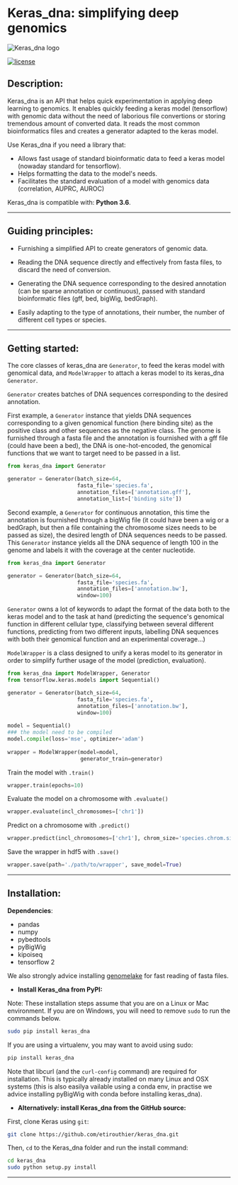 # Keras_dna: simplifying deep genomics

![Keras_dna logo](favicon.ico)

[![license](https://img.shields.io/github/license/mashape/apistatus.svg?maxAge=2592000)](https://github.com/etirouthier/keras_dna/LICENSE)

## Description:

Keras_dna is an API that helps quick experimentation in applying deep learning to genomics. It enables quickly feeding a keras model (tensorflow) with genomic data without the need of laborious file convertions or storing tremendous amount of converted data. It reads the most common bioinformatics files and creates a generator adapted to the keras model.

Use Keras_dna if you need a library that:

- Allows fast usage of standard bioinformatic data to feed a keras model (nowaday standard for tensorflow).
- Helps formatting the data to the model's needs.
- Facilitates the standard evaluation of a model with genomics data (correlation, AUPRC, AUROC)

Keras_dna is compatible with: __Python 3.6__.


------------------

## Guiding principles:

- Furnishing a simplified API to create generators of genomic data.

- Reading the DNA sequence directly and effectively from fasta files, to discard the need of conversion.

- Generating the DNA sequence corresponding to the desired annotation (can be sparse annotation or continuous), passed with standard bioinformatic files (gff, bed, bigWig, bedGraph).

- Easily adapting to the type of annotations, their number, the number of different cell types or species.

------------------


## Getting started:

The core classes of keras_dna are `Generator`, to feed the keras model with genomical data, and `ModelWrapper` to attach a keras model to its keras_dna `Generator`.

`Generator` creates batches of DNA sequences corresponding to the desired annotation.

First example, a `Generator` instance that yields DNA sequences corresponding to a given genomical function (here binding site) as the positive class and other sequences as the negative class. The genome is furnished through a fasta file and the annotation is fournished with a gff file (could have been a bed), the DNA is one-hot-encoded, the genomical functions that we want to target need to be passed in a list.

```python
from keras_dna import Generator

generator = Generator(batch_size=64,
                      fasta_file='species.fa',
                      annotation_files=['annotation.gff'],
                      annotation_list=['binding site'])
```

Second example, a `Generator` for continuous annotation, this time the annotation is fournished through a bigWig file (it could have been a wig or a bedGraph, but then a file containing the chromosome sizes needs to be passed as size), the desired length of DNA sequences needs to be passed. This `Generator` instance yields all the DNA sequence of length 100 in the genome and labels it with the coverage at the center nucleotide.

```python
from keras_dna import Generator

generator = Generator(batch_size=64,
                      fasta_file='species.fa',
                      annotation_files=['annotation.bw'],
                      window=100)
```
`Generator` owns a lot of keywords to adapt the format of the data both to the keras model and to the task at hand (predicting the sequence's genomical function in different cellular type, classifying between several different functions, predicting from two different inputs, labelling DNA sequences with both their genomical function and an experimental coverage...)


`ModelWrapper` is a class designed to unify a keras model to its generator in order to simplify further usage of the model (prediction, evaluation). 

```python
from keras_dna import ModelWrapper, Generator
from tensorflow.keras.models import Sequential()

generator = Generator(batch_size=64,
                      fasta_file='species.fa',
                      annotation_files=['annotation.bw'],
                      window=100)
                      
model = Sequential()
### the model need to be compiled
model.compile(loss='mse', optimizer='adam')
 
wrapper = ModelWrapper(model=model,
                       generator_train=generator)
```
 
Train the model with `.train()`
```python
wrapper.train(epochs=10)
```
 
Evaluate the model on a chromosome with `.evaluate()`
```python
wrapper.evaluate(incl_chromosomes=['chr1'])
```

Predict on a chromosome with `.predict()`
```python
wrapper.predict(incl_chromosomes=['chr1'], chrom_size='species.chrom.sizes')
```

Save the wrapper in hdf5 with `.save()`
```python
wrapper.save(path='./path/to/wrapper', save_model=True)
```
 
------------------


## Installation:


**Dependencies**:

- pandas
- numpy
- pybedtools
- pyBigWig
- kipoiseq
- tensorflow 2
              
 We also strongly advice installing [genomelake](https://github.com/kundajelab/genomelake) for fast reading of fasta files. 
 
 - **Install Keras_dna from PyPI:**

Note: These installation steps assume that you are on a Linux or Mac environment.
If you are on Windows, you will need to remove `sudo` to run the commands below.

```sh
sudo pip install keras_dna
```

If you are using a virtualenv, you may want to avoid using sudo:

```sh
pip install keras_dna
```

Note that libcurl (and the `curl-config` command) are required for installation. This is typically already installed on many Linux and OSX systems (this is also easilya vailable using a conda env, in practise we advice installing pyBigWig with conda before installing keras_dna).


- **Alternatively: install Keras_dna from the GitHub source:**

First, clone Keras using `git`:

```sh
git clone https://github.com/etirouthier/keras_dna.git
```

 Then, `cd` to the Keras_dna folder and run the install command:
```sh
cd keras_dna
sudo python setup.py install
```

------------------
